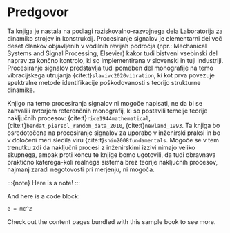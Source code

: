 # Predgovor

Ta knjiga je nastala na podlagi raziskovalno-razvojnega dela Laboratorija za dinamiko strojev in konstrukcij. Procesiranje signalov je elementarni del več deset člankov objavljenih v vodilnih revijah področja (npr.: Mechanical Systems and Signal Processing, Elsevier) kakor tudi bistveni vsebinski del naprav za končno kontrolo, ki so implementirana v slovenski in tuji industriji. Procesiranje signalov predstavlja tudi pomeben del monografije na temo vibracijskega utrujanja {cite:t}`slavivc2020vibration`, ki kot prva povezuje spektralne metode identifikacije poškodovanosti s teorijo strukturne dinamike.

Knjigo na temo procesiranja signalov ni mogoče napisati, ne da bi se zahvalili avtorjem referenčnih monografij, ki so postavili temelje teorije naključnih procesov:  {cite:t}`rice1944mathematical`, {cite:t}`bendat_piersol_random_data_2010`,  {cite:t}`newland_1993`. Ta knjiga bo osredotočena na procesiranje signalov za uporabo v inženirski praksi in bo v določeni meri sledila viru {cite:t}`shin2008fundamentals`. Mogoče se v tem trenutku zdi da naključni procesi z inženirskimi izzivi nimajo veliko skupnega, ampak proti koncu te knjige bomo ugotovili, da tudi obravnava praktično katerega-koli realnega sistema brez teorije naključnih procesov, najmanj zaradi negotovosti pri merjenju, ni mogoča.


:::{note}
Here is a note!
:::

And here is a code block:

```
e = mc^2
```

Check out the content pages bundled with this sample book to see more.
